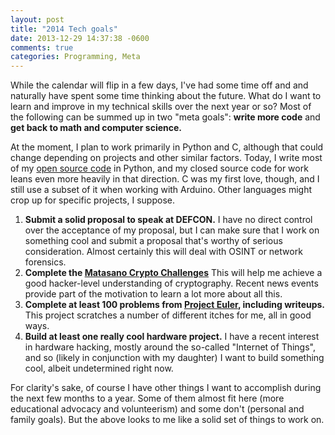 ```yaml
---
layout: post
title: "2014 Tech goals"
date: 2013-12-29 14:37:38 -0600
comments: true
categories: Programming, Meta
---
```


While the calendar will flip in a few days, I've had some time off and and naturally have spent some time thinking about the future. What do I want to learn and improve in my technical skills over the next year or so? Most of the following can be summed up in two "meta goals": **write more code** and **get back to math and computer science.**

At the moment, I plan to work primarily in Python and C,  although that could change depending on projects and other similar factors. Today, I write most of my [open source code](http://osrc.dfm.io/technoskald) in Python, and my closed source code for work leans even more heavily in that direction. C was my first love, though, and I still use a subset of it when working with Arduino. Other languages might crop up for specific projects, I suppose.

1. **Submit a solid proposal to speak at DEFCON.** I have no direct control over the acceptance of my proposal, but I can make sure that I work on something cool and submit a proposal that's worthy of serious consideration. Almost certainly this will deal with OSINT or network forensics.
1. **Complete the [Matasano Crypto Challenges](http://www.matasano.com/articles/crypto-challenges/)** This will help me achieve a good hacker-level understanding of cryptography. Recent news events provide part of the motivation to learn a lot more about all this.
1. **Complete at least 100 problems from [Project Euler](http://projecteuler.net), including writeups.** This project scratches a number of different itches for me, all in good ways. 
1. **Build at least one really cool hardware project.** I have a recent interest in hardware hacking, mostly around the so-called "Internet of Things", and so (likely in conjunction with my daughter) I want to build something cool, albeit undetermined right now.

For clarity's sake, of course I have other things I want to accomplish during the next few months to a year. Some of them almost fit here (more educational advocacy and volunteerism) and some don't (personal and family goals). But the above looks to me like a solid set of things to work on. 
